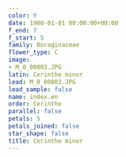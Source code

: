```yaml
---
color: Y
date: 1900-01-01 00:00:00+00:00
f_end: 7
f_start: 5
family: Boraginaceae
flower_type: C
image:
- M_0_00003.JPG
latin: Cerinthe minor
lead: M_0_00003.JPG
lead_sample: false
name: index.en
order: Cerinthe
parallel: false
petals: 5
petals_joined: false
star_shape: false
title: Cerinthe minor
---
```

